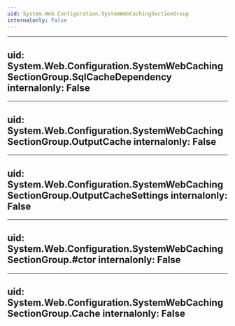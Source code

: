 ```yaml
---
uid: System.Web.Configuration.SystemWebCachingSectionGroup
internalonly: False
---
```


---
uid: System.Web.Configuration.SystemWebCachingSectionGroup.SqlCacheDependency
internalonly: False
---

---
uid: System.Web.Configuration.SystemWebCachingSectionGroup.OutputCache
internalonly: False
---

---
uid: System.Web.Configuration.SystemWebCachingSectionGroup.OutputCacheSettings
internalonly: False
---

---
uid: System.Web.Configuration.SystemWebCachingSectionGroup.#ctor
internalonly: False
---

---
uid: System.Web.Configuration.SystemWebCachingSectionGroup.Cache
internalonly: False
---
